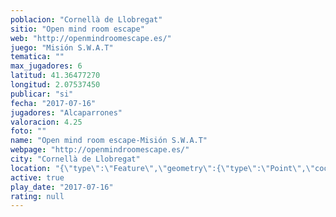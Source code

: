 ```yaml
---
poblacion: "Cornellà de Llobregat"
sitio: "Open mind room escape"
web: "http://openmindroomescape.es/"
juego: "Misión S.W.A.T"
tematica: ""
max_jugadores: 6
latitud: 41.36477270
longitud: 2.07537450
publicar: "si"
fecha: "2017-07-16"
jugadores: "Alcaparrones"
valoracion: 4.25
foto: ""
name: "Open mind room escape-Misión S.W.A.T"
webpage: "http://openmindroomescape.es/"
city: "Cornellà de Llobregat"
location: "{\"type\":\"Feature\",\"geometry\":{\"type\":\"Point\",\"coordinates\":[2.0753745,41.3647727]}}"
active: true
play_date: "2017-07-16"
rating: null
---
```

